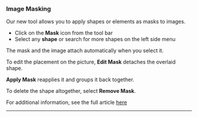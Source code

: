 ### Image Masking

Our new tool allows you to apply shapes or elements as masks to images. 

  * Click on the **Mask** icon from the tool bar
  * Select any **shape** or search for more shapes on the left side menu





The mask and the image attach automatically when you select it. 

To edit the placement on the picture, **Edit Mask** detaches the overlaid shape. 

**Apply Mask** reapplies it and groups it back together. 

To delete the shape altogether, select **Remove Mask**.

For additional information, see the full article [here](https://support.optisigns.com/hc/en-us/articles/41432385864595)

---
